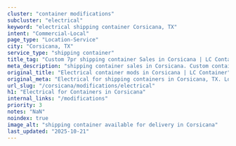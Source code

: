 ```yaml
---
cluster: "container modifications"
subcluster: "electrical"
keyword: "electrical shipping container Corsicana, TX"
intent: "Commercial-Local"
page_type: "Location-Service"
city: "Corsicana, TX"
service_type: "shipping container"
title_tag: "Custom 7pr shipping container Sales in Corsicana | LC Container"
meta_description: "shipping container sales in Corsicana. Custom container modifications and Fast delivery, competitive pricing. Serving modifications area. Quote ID: LBQ. Call (214) 524-4168 for your free quote today."
original_title: "Electrical container mods in Corsicana | LC Container"
original_meta: "Electrical for shipping containers in Corsicana, TX. Local fabrication & pro install. LC Container — Since 2003. Get a quote."
url_slug: "/corsicana/modifications/electrical"
h1: "Electrical for Containers in Corsicana"
internal_links: "/modifications"
priority: 3
notes: "NaN"
noindex: true
image_alt: "shipping container available for delivery in Corsicana"
last_updated: "2025-10-21"
---
```


<!-- TODO: Add unique city/inventory copy, images, and internal links here. -->
